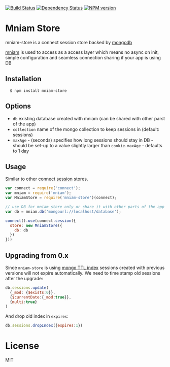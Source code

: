 [![Build Status](https://img.shields.io/travis/code42day/mniam-store.svg)](http://travis-ci.org/code42day/mniam-store)
[![Dependency Status](https://img.shields.io/gemnasium/code42day/mniam-store.svg)](https://gemnasium.com/code42day/mniam-store)
[![NPM version](https://img.shields.io/npm/v/mniam-store.svg)](http://badge.fury.io/js/mniam-store)

# Mniam Store

mniam-store is a connect session store backed by [mongodb][]

[mniam][] is used to access as a access layer which means no async on init, simple configuration and
seamless connection sharing if your app is using DB

## Installation

	  $ npm install mniam-store

## Options

- `db` existing database created with mniam (can be shared with other parst of the app)
- `collection` name of the mongo collection to keep sessions in (default: sessions)
- `maxAge` - (seconds) specifies how long sessions should stay in DB - should be set-up to a value slightly larger than `cookie.maxAge` - defaults to 1 day

## Usage

Similar to other connect [session][] stores.

```javascript
var connect = require('connect');
var mniam = require('mniam');
var MniamStore = require('mniam-store')(connect);

// use DB for mniam store only or share it with other parts of the app
var db = mniam.db('mongourl://localhost/database');

connect().use(connect.session({
  store: new MniamStore({
    db: db
  })
}))
```

## Upgrading from 0.x

Since `mniam-store` is using [mongo TTL index](http://docs.mongodb.org/manual/core/index-ttl/) sessions created with
previous versions will not expire automatically. We need to time stamp old sessions after the upgrade:

````javascript
db.sessions.update(
  {_mod: {$exists:0}},
  {$currentDate:{_mod:true}},
  {multi:true}
)
````

And drop old index in `expires`:

````javascript
db.sessions.dropIndex({expires:1})
````

# License

MIT

[express]: http://expressjs.com
[mongodb]: http://www.mongodb.org
[connect]: http://www.senchalabs.org/connect
[session]: http://www.senchalabs.org/connect/session
[mniam]: http://npmjs.org/package/mniam
